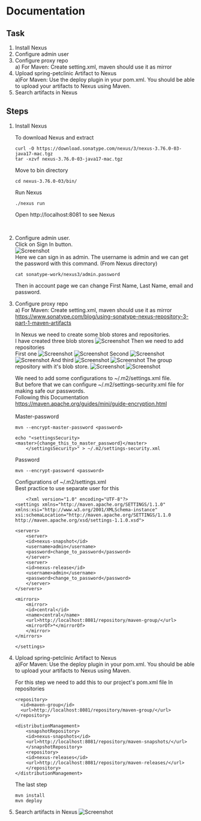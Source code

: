 # Documentation

## Task
1. Install Nexus
2. Configure admin user
3. Configure proxy repo <br/>
    a) For Maven: Create setting.xml, maven should use it as mirror <br/>
4. Upload spring-petclinic Artifact to Nexus<br/>
    a)For Maven: Use the deploy plugin in your pom.xml. You should be able to upload your artifacts to Nexus using Maven.<br/>
5. Search artifacts in Nexus

## Steps

1. Install Nexus

    To download Nexus and extract

    ```
    curl -O https://download.sonatype.com/nexus/3/nexus-3.76.0-03-java17-mac.tgz
    tar -xzvf nexus-3.76.0-03-java17-mac.tgz
    ```
    
    Move to bin directory

    ```
    cd nexus-3.76.0-03/bin/
    ```
    Run Nexus
    ```
    ./nexus run
    ```
    Open http://localhost:8081 to see Nexus

<br/>

2. Configure admin user.<br/>
    Click on Sign In button.<br/>
    ![Screenshot](../screenshots/nexus-task/1.png)
    <br/>
    Here we can sign in as admin. The username is admin and we can get the password with this command. (From Nexus directory)

    ```
    cat sonatype-work/nexus3/admin.password
    ```
    Then in account page we can change First Name, Last Name, email and password.
    
3. Configure proxy repo <br/>
    a) For Maven: Create setting.xml, maven should use it as mirror <br/>
    https://www.sonatype.com/blog/using-sonatype-nexus-repository-3-part-1-maven-artifacts
    <br/>

    In Nexus we need to create some blob stores and repositories.<br/>
    I have created three blob stores
    ![Screenshot](../screenshots/nexus-task/2.png)
    Then we need to add repositories<br/>
    First one
    ![Screenshot](../screenshots/nexus-task/3.png)
    ![Screenshot](../screenshots/nexus-task/4.png)
    Second
    ![Screenshot](../screenshots/nexus-task/5.png)
    ![Screenshot](../screenshots/nexus-task/6.png)
    And third 
    ![Screenshot](../screenshots/nexus-task/7.png)
    ![Screenshot](../screenshots/nexus-task/8.png)
    The group repository with it's blob store.
    ![Screenshot](../screenshots/nexus-task/9.png)
    ![Screenshot](../screenshots/nexus-task/10.png)

    We need to add some configurations to ~/.m2/settings.xml file.<br/>
    But before that we can configure ~/.m2/settings-security.xml file for making safe our passwords.<br/>
    Following this Documentation https://maven.apache.org/guides/mini/guide-encryption.html <br/><br/>
    Master-password
    ```
    mvn --encrypt-master-password <password>
    ```
    ```
    echo "<settingsSecurity>
    <master>{change_this_to_master_password}</master>
        </settingsSecurity>" > ~/.m2/settings-security.xml
    ```
    Password
    ```
    mvn --encrypt-password <password>
    ```
    Configurations of ~/.m2/settings.xml <br/>
    Best practice to use separate user for this
    ```
        <?xml version="1.0" encoding="UTF-8"?>
    <settings xmlns="http://maven.apache.org/SETTINGS/1.1.0"
    xmlns:xsi="http://www.w3.org/2001/XMLSchema-instance"
    xsi:schemaLocation="http://maven.apache.org/SETTINGS/1.1.0 http://maven.apache.org/xsd/settings-1.1.0.xsd">

    <servers>
        <server>
        <id>nexus-snapshot</id>
        <username>admin</username>
        <password>change_to_password</password>
        </server>
        <server>
        <id>nexus-release</id>
        <username>admin</username>
        <password>change_to_password</password>
        </server>
    </servers>

    <mirrors>
        <mirror>
        <id>central</id>
        <name>central</name>
        <url>http://localhost:8081/repository/maven-group/</url>
        <mirrorOf>*</mirrorOf>
        </mirror>
    </mirrors>

    </settings>
    ```

4. Upload spring-petclinic Artifact to Nexus<br/>
    a)For Maven: Use the deploy plugin in your pom.xml. You should be able to upload your artifacts to Nexus using Maven.<br/>

    For this step we need to add this to our project's pom.xml file
    In repositories
    ```
    <repository>
      <id>maven-group</id>
      <url>http://localhost:8081/repository/maven-group/</url>
    </repository>
    ```

    ```
    <distributionManagement>
        <snapshotRepository>
        <id>nexus-snapshots</id>
        <url>http://localhost:8081/repository/maven-snapshots/</url>
        </snapshotRepository>
        <repository>
        <id>nexus-releases</id>
        <url>http://localhost:8081/repository/maven-releases/</url>
        </repository>
    </distributionManagement>
    ```

    The last step 
    ```
    mvn install
    mvn deploy
    ```

5. Search artifacts in Nexus
    ![Screenshot](../screenshots/nexus-task/11.png)
